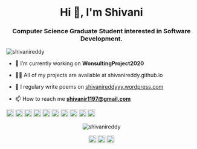 <h1 align="center">Hi 👋, I'm Shivani</h1>
<h3 align="center">Computer Science Graduate Student interested in Software Development.</h3>
<p align="left"> <img src="https://komarev.com/ghpvc/?username=shivanireddy" alt="shivanireddy" /> </p>

- 🔭 I’m currently working on **WonsultingProject2020**

- 👨‍💻 All of my projects are available at shivanireddy.github.io

- 📝 I regulary write poems on [shivanireddyyy.wordpress.com](shivanireddyyy.wordpress.com)

- 📫 How to reach me **shivanir1197@gmail.com**

<p align="left"><img src="https://konpa.github.io/devicon/devicon.git/icons/react/react-original-wordmark.svg" alt="react" width="20" height="20"/> <img src="https://konpa.github.io/devicon/devicon.git/icons/amazonwebservices/amazonwebservices-original-wordmark.svg" alt="amazonwebservices" width="20" height="20"/> <img src="https://konpa.github.io/devicon/devicon.git/icons/css3/css3-original-wordmark.svg" alt="css3" width="20" height="20"/> <img src="https://konpa.github.io/devicon/devicon.git/icons/html5/html5-original-wordmark.svg" alt="html5" width="20" height="20"/> <img src="https://konpa.github.io/devicon/devicon.git/icons/java/java-original-wordmark.svg" alt="java" width="20" height="20"/> <img src="https://konpa.github.io/devicon/devicon.git/icons/javascript/javascript-original.svg" alt="javascript" width="20" height="20"/> <img src="https://konpa.github.io/devicon/devicon.git/icons/mongodb/mongodb-original-wordmark.svg" alt="mongodb" width="20" height="20"/> <img src="https://konpa.github.io/devicon/devicon.git/icons/mysql/mysql-original-wordmark.svg" alt="mysql" width="20" height="20"/> <img src="https://konpa.github.io/devicon/devicon.git/icons/nodejs/nodejs-original-wordmark.svg" alt="nodejs" width="20" height="20"/> <img src="https://konpa.github.io/devicon/devicon.git/icons/python/python-original-wordmark.svg" alt="python" width="20" height="20"/></p><p align="center"> <img src="https://github-readme-stats.vercel.app/api?username=shivanireddy&show_icons=true" alt="shivanireddy" /> </p>

<p align="center">
<a href="https://twitter.com/shivanir1197" target="blank"><img align="center" src="https://cdn.jsdelivr.net/npm/simple-icons@3.0.1/icons/twitter.svg" alt="shivanir1197" height="20" width="20" /></a>
<a href="https://linkedin.com/in/shivani-reddy-sidigidda" target="blank"><img align="center" src="https://cdn.jsdelivr.net/npm/simple-icons@3.0.1/icons/linkedin.svg" alt="shivani-reddy-sidigidda" height="20" width="20" /></a>
<a href="https://instagram.com/shivanireddyyy" target="blank"><img align="center" src="https://cdn.jsdelivr.net/npm/simple-icons@3.0.1/icons/instagram.svg" alt="shivanireddyyy" height="20" width="20" /></a>
</p>
